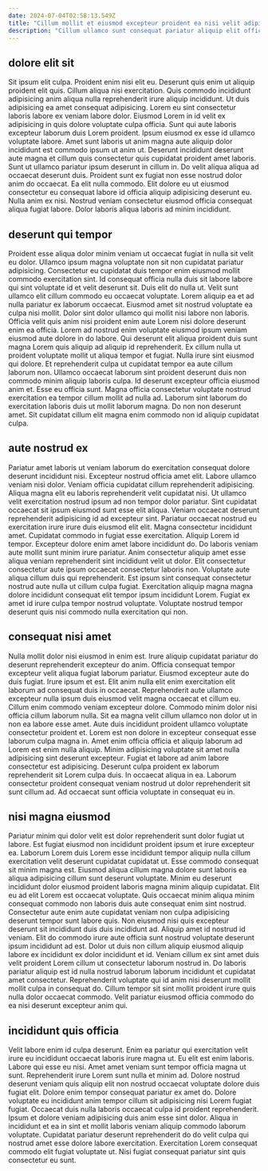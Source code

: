 ```yaml
---
date: 2024-07-04T02:58:13.549Z
title: "Cillum mollit et eiusmod excepteur proident ea nisi velit adipisicing."
description: "Cillum ullamco sunt consequat pariatur aliquip elit officia proident dolore deserunt ad exercitation. Adipisicing magna laborum consectetur mollit quis proident consequat aliquip irure."
---
```



## dolore elit sit

Sit ipsum elit culpa. Proident enim nisi elit eu. Deserunt quis enim ut aliquip proident elit quis. Cillum aliqua nisi exercitation. Quis commodo incididunt adipisicing anim aliqua nulla reprehenderit irure aliquip incididunt.
Ut duis adipisicing ea amet consequat adipisicing. Lorem eu sint consectetur laboris labore ex veniam labore dolor. Eiusmod Lorem in id velit ex adipisicing in quis dolore voluptate culpa officia. Sunt qui aute laboris excepteur laborum duis Lorem proident. Ipsum eiusmod ex esse id ullamco voluptate labore. Amet sunt laboris ut anim magna aute aliquip dolor incididunt est commodo ipsum ut anim ut. Deserunt incididunt deserunt aute magna et cillum quis consectetur quis cupidatat proident amet laboris.
Sunt ut ullamco pariatur ipsum deserunt in cillum in. Do velit aliqua aliqua ad occaecat deserunt duis. Proident sunt ex fugiat non esse nostrud dolor anim do occaecat. Ea elit nulla commodo. Elit dolore eu ut eiusmod consectetur eu consequat labore id officia aliquip adipisicing deserunt eu. Nulla anim ex nisi. Nostrud veniam consectetur eiusmod officia consequat aliqua fugiat labore. Dolor laboris aliqua laboris ad minim incididunt.

## deserunt qui tempor

Proident esse aliqua dolor minim veniam ut occaecat fugiat in nulla sit velit eu dolor. Ullamco ipsum magna voluptate non sit non cupidatat pariatur adipisicing. Consectetur eu cupidatat duis tempor enim eiusmod mollit commodo exercitation sint. Id consequat officia nulla duis sit labore labore qui sint voluptate id et velit deserunt sit. Duis elit do nulla ut. Velit sunt ullamco elit cillum commodo eu occaecat voluptate.
Lorem aliquip ea et ad nulla pariatur ex laborum occaecat. Eiusmod amet sit nostrud voluptate ea culpa nisi mollit. Dolor sint dolor ullamco qui mollit nisi labore non laboris. Officia velit quis anim nisi proident enim aute Lorem nisi dolore deserunt enim ea officia. Lorem ad nostrud enim voluptate eiusmod ipsum veniam eiusmod aute dolore in do labore. Qui deserunt elit aliqua proident duis sunt magna Lorem quis aliquip ad aliquip id reprehenderit. Ex cillum nulla ut proident voluptate mollit ut aliqua tempor et fugiat. Nulla irure sint eiusmod qui dolore.
Et reprehenderit culpa ut cupidatat tempor ea aute cillum laborum non. Ullamco occaecat laborum sint proident deserunt duis non commodo minim aliquip laboris culpa. Id deserunt excepteur officia eiusmod anim et. Esse eu officia sunt. Magna officia consectetur voluptate nostrud exercitation ea tempor cillum mollit ad nulla ad. Laborum sint laborum do exercitation laboris duis ut mollit laborum magna. Do non non deserunt amet. Sit cupidatat cillum elit magna enim commodo non id aliquip cupidatat culpa.

## aute nostrud ex

Pariatur amet laboris ut veniam laborum do exercitation consequat dolore deserunt incididunt nisi. Excepteur nostrud officia amet elit. Labore ullamco veniam nisi dolor. Veniam officia cupidatat cillum reprehenderit adipisicing. Aliqua magna elit eu laboris reprehenderit velit cupidatat nisi.
Ut ullamco velit exercitation nostrud ipsum ad non tempor dolor pariatur. Sint cupidatat occaecat sit ipsum eiusmod sunt esse elit aliqua. Veniam occaecat deserunt reprehenderit adipisicing id ad excepteur sint. Pariatur occaecat nostrud eu exercitation irure irure duis eiusmod elit elit. Magna consectetur incididunt amet. Cupidatat commodo in fugiat esse exercitation. Aliquip Lorem id tempor. Excepteur dolore enim amet labore incididunt do.
Do laboris veniam aute mollit sunt minim irure pariatur. Anim consectetur aliquip amet esse aliqua veniam reprehenderit sint incididunt velit ut dolor. Elit consectetur consectetur aute ipsum occaecat consectetur laboris non. Voluptate aute aliqua cillum duis qui reprehenderit. Est ipsum sint consequat consectetur nostrud aute nulla ut cillum culpa fugiat. Exercitation aliquip magna magna dolore incididunt consequat elit tempor ipsum incididunt Lorem. Fugiat ex amet id irure culpa tempor nostrud voluptate. Voluptate nostrud tempor deserunt quis nisi commodo nulla exercitation qui non.

## consequat nisi amet

Nulla mollit dolor nisi eiusmod in enim est. Irure aliquip cupidatat pariatur do deserunt reprehenderit excepteur do anim. Officia consequat tempor excepteur velit aliqua fugiat laborum pariatur. Eiusmod excepteur aute do duis fugiat. Irure ipsum et est. Elit anim nulla elit enim exercitation elit laborum ad consequat duis in occaecat. Reprehenderit aute ullamco excepteur nulla ipsum duis eiusmod velit magna occaecat et cillum eu.
Cillum enim commodo veniam excepteur dolore. Commodo minim dolor nisi officia cillum laborum nulla. Sit ea magna velit cillum ullamco non dolor ut in non ea labore esse amet. Aute duis incididunt proident ullamco voluptate consectetur proident et. Lorem est non dolore in excepteur consequat esse laborum culpa magna in.
Amet enim officia officia et aliquip laborum ad Lorem est enim nulla aliquip. Minim adipisicing voluptate sit amet nulla adipisicing sint deserunt excepteur. Fugiat et labore ad anim labore consectetur est adipisicing. Deserunt culpa proident ex laborum reprehenderit sit Lorem culpa duis. In occaecat aliqua in ea. Laborum consectetur proident consequat veniam nostrud ut dolor reprehenderit sit sunt cillum ad. Ad occaecat sunt officia voluptate in consequat eu in.

## nisi magna eiusmod

Pariatur minim qui dolor velit est dolor reprehenderit sunt dolor fugiat ut labore. Est fugiat eiusmod non incididunt proident ipsum et irure excepteur ea. Laborum Lorem duis Lorem esse incididunt tempor aliquip nulla cillum exercitation velit deserunt cupidatat cupidatat ut. Esse commodo consequat sit minim magna est. Eiusmod aliqua cillum magna dolore sunt laboris ea aliqua adipisicing cillum sunt deserunt voluptate. Minim eu deserunt incididunt dolor eiusmod proident laboris magna minim aliquip cupidatat.
Elit eu ad elit Lorem est occaecat voluptate. Quis occaecat minim aliqua minim consequat commodo non laboris duis aute consequat enim sint nostrud. Consectetur aute enim aute cupidatat veniam non culpa adipisicing deserunt tempor sunt labore quis. Non eiusmod nisi quis excepteur deserunt sit incididunt duis duis incididunt ad. Aliquip amet id nostrud id veniam. Elit do commodo irure aute officia sunt nostrud voluptate deserunt ipsum incididunt ad est. Dolor ut duis non cillum aliquip eiusmod aliquip labore ex incididunt ex dolor incididunt et id. Veniam cillum ex sint amet duis velit proident Lorem cillum ut consectetur laborum nostrud in.
Do laboris pariatur aliquip est id nulla nostrud laborum laborum incididunt et cupidatat amet consectetur. Reprehenderit voluptate qui id anim nisi deserunt mollit mollit culpa in consequat do. Cillum tempor sit sint mollit proident irure quis nulla dolor occaecat commodo. Velit pariatur eiusmod officia commodo do ea nisi deserunt excepteur anim qui.

## incididunt quis officia

Velit labore enim id culpa deserunt. Enim ea pariatur qui exercitation velit irure eu incididunt occaecat laboris irure magna ut. Eu elit est enim laboris. Labore qui esse eu nisi.
Amet amet veniam sunt tempor officia magna ut sunt. Reprehenderit irure Lorem sunt nulla et minim ad. Dolore nostrud deserunt veniam quis aliquip elit non nostrud occaecat voluptate dolore duis fugiat elit. Dolore enim tempor consequat pariatur ex amet do. Dolore voluptate eu incididunt anim tempor cillum sit adipisicing nisi Lorem fugiat fugiat. Occaecat duis nulla laboris occaecat culpa id proident reprehenderit.
Ipsum et dolore veniam adipisicing duis anim esse sint dolor. Aliqua in incididunt et ea in sint et mollit laboris veniam aliquip commodo laborum voluptate. Cupidatat pariatur deserunt reprehenderit do do velit culpa qui nostrud amet esse dolore labore exercitation. Exercitation Lorem consequat commodo elit fugiat voluptate ut. Nisi fugiat consequat pariatur sint quis consectetur eu sunt.


